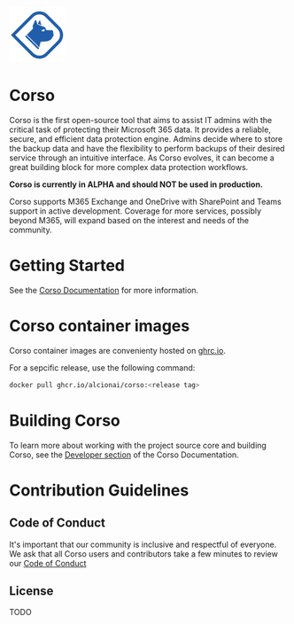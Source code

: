 <img src="https://github.com/alcionai/corso/blob/main/docs/static/img/corso_logo.svg?raw=true" alt="Corso Logo" width="100" />

# Corso

Corso is the first open-source tool that aims to assist IT admins with the critical task of protecting their
Microsoft 365 data. It provides a reliable, secure, and efficient data protection engine. Admins decide where to store
the backup data and have the flexibility to perform backups of their desired service through an intuitive interface.
As Corso evolves, it can become a great building block for more complex data protection workflows.

**Corso is currently in ALPHA and should NOT be used in production.**

Corso supports M365 Exchange and OneDrive with SharePoint and Teams support in active development. Coverage for more
services, possibly beyond M365, will expand based on the interest and needs of the community.

# Getting Started

See the [Corso Documentation](https://docs.corsobackup.io) for more information.

# Corso container images

Corso container images are convenienty hosted on [ghrc.io](https://github.com/alcionai/corso/pkgs/container/corso).

For a sepcific release, use the following command:

```sh
docker pull ghcr.io/alcionai/corso:<release tag>
```

# Building Corso

To learn more about working with the project source core and building Corso, see the
[Developer section](https://docs.corsobackup.io/developers/build) of the Corso Documentation.

# Contribution Guidelines

## Code of Conduct

It's important that our community is inclusive and respectful of everyone.
We ask that all Corso users and contributors take a few minutes to review our
[Code of Conduct](CODE_OF_CONDUCT.md)

## License

TODO

